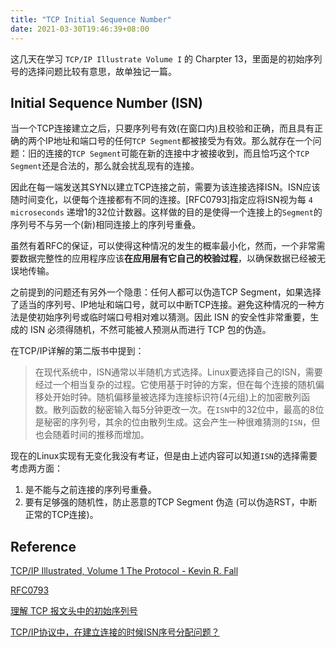 ```yaml
---
title: "TCP Initial Sequence Number"
date: 2021-03-30T19:46:39+08:00
---
```


这几天在学习 `TCP/IP Illustrate Volume I` 的 Charpter 13，里面是的初始序列号的选择问题比较有意思，故单独记一篇。

## Initial Sequence Number (ISN)

当一个TCP连接建立之后，只要序列号有效(在窗口内)且校验和正确，而且具有正确的两个IP地址和端口号的任何`TCP Segment`都被接受为有效。那么就存在一个问题：旧的连接的`TCP Segment`可能在新的连接中才被接收到，而且恰巧这个`TCP Segment`还是合法的，那么就会扰乱现有的连接。

因此在每一端发送其SYN以建立TCP连接之前，需要为该连接选择ISN。ISN应该随时间变化，以便每个连接都有不同的连接。[RFC0793]指定应将ISN视为每 `4  microseconds` 递增1的32位计数器。这样做的目的是使得一个连接上的`Segment`的序列号不与另一个(新)相同连接上的序列号重叠。

虽然有着RFC的保证，可以使得这种情况的发生的概率最小化，然而，一个非常需要数据完整性的应用程序应该**在应用层有它自己的校验过程**，以确保数据已经被无误地传输。

之前提到的问题还有另外一个隐患：任何人都可以伪造TCP Segment，如果选择了适当的序列号、IP地址和端口号，就可以中断TCP连接。避免这种情况的一种方法是使初始序列号或临时端口号相对难以猜测。因此 ISN 的安全性非常重要，生成的 ISN 必须得随机，不然可能被人预测从而进行 TCP 包的伪造。

在TCP/IP详解的第二版书中提到：

> 在现代系统中，ISN通常以半随机方式选择。Linux要选择自己的ISN，需要经过一个相当复杂的过程。它使用基于时钟的方案，但在每个连接的随机偏移处开始时钟。随机偏移量被选择为连接标识符(4元组)上的加密散列函数。散列函数的秘密输入每5分钟更改一次。在`ISN`中的32位中，最高的8位是秘密的序列号，其余的位由散列生成。这会产生一种很难猜测的`ISN`，但也会随着时间的推移而增加。

现在的Linux实现有无变化我没有考证，但是由上述内容可以知道`ISN`的选择需要考虑两方面：

1. 是不能与之前连接的序列号重叠。
2. 要有足够强的随机性，防止恶意的TCP Segment 伪造 (可以伪造RST，中断正常的TCP连接)。

## Reference

[TCP/IP Illustrated, Volume 1 The Protocol - Kevin R. Fall](https://www.oreilly.com/library/view/tcpip-illustrated-volume/9780132808200/)

[RFC0793](https://datatracker.ietf.org/doc/html/rfc793)

[理解 TCP 报文头中的初始序列号](https://jaminzhang.github.io/network/understanding-tcp-isn/)

[TCP/IP协议中，在建立连接的时候ISN序号分配问题？](https://www.zhihu.com/question/49794331)
